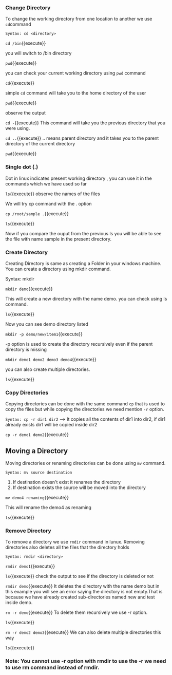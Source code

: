 ### Change Directory

To change the working directory from one location to another we use `cd`command

`Syntax: cd <directory>`

`cd /bin`{{execute}} 

you will switch to /bin directory

`pwd`{{execute}} 

you can check your current working directory using `pwd` command

`cd`{{execute}} 

simple `cd` command will take you to the home directory of the user

`pwd`{{execute}} 

observe the output

`cd -`{{execute}} This command will take you the previous directory that you were using.

`cd ..`{{execute}} .. means parent directory and it takes you to the parent directory of the current directory

`pwd`{{execute}}

### Single dot (.)

Dot in linux indicates present working directory , you can use it in the commands which we have used so far

`ls`{{execute}} observe the names of the files

We will try cp command with the . option 

`cp /root/sample .`{{execute}}

`ls`{{execute}} 

Now if you compare the ouput from the previous ls you will be able to see the file with name sample in the present directory.

### Create Directory

Creating Directory is same as  creating a Folder in your windows machine. You can create a directory using mkdir command.

Syntax: mkdir <directory>

`mkdir demo`{{execute}} 

This will create a new directory with the name demo. you can check using ls command.

`ls`{{execute}} 

Now you can see demo directory listed

`mkdir -p demo/new/item1`{{execute}} 

-p option is used to create the directory recursively even if the parent directory is missing

`mkdir demo1 demo2 demo3 demo4`{{execute}} 

you can also create multiple directories.

`ls`{{execute}}


### Copy Directories

Copying directories can be done with the same command `cp` that is used to copy the files but while copying the directories we need mention `-r` option.

`Syntax: cp -r dir1 dir2` --> It copies all the contents of dir1 into dir2, if dir1 already exists dir1 will be copied inside dir2

`cp -r demo1 demo2`{{execute}} 

## Moving a Directory

Moving directories or renaming directories can be done using `mv` command.

`Syntax: mv source destination`

1. If destination doesn't exist it renames the directory 
2. If destination exists the source will be moved into the directory 

`mv demo4 renaming`{{execute}} 

This will rename the demo4 as renaming 

`ls`{{execute}}

### Remove Directory

To remove a directory we use `rmdir` command in lunux. Removing directories also deletes all the files that the directory holds

`Syntax: rmdir <directory>`

`rmdir demo1`{{execute}}

`ls`{{execute}} check the output to see if the directory is deleted or not

`rmdir demo`{{execute}} It deletes the directory with the name demo but in this example you will see an error saying the directory is not empty.That is because we have already created  sub-directories named new and test inside demo.

`rm -r demo`{{execute}} To delete them recursively we use -r option.

`ls`{{execute}}

`rm -r demo2 demo3`{{execute}} We can also delete multiple directories this way

`ls`{{execute}}

### Note: You cannot use -r option with rmdir to use the -r we need to use rm command instead of rmdir.